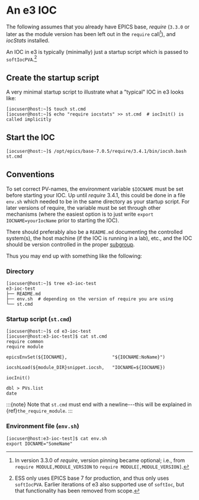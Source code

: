 # An e3 IOC

The following assumes that you already have EPICS base, *require* (`3.3.0` or later as the module version has been left out in the `require` call[^require]), and *iocStats* installed.

An IOC in e3 is typically (minimally) just a startup script which is passed to `softIocPVA`.[^epics7]

## Create the startup script

A very minimal startup script to illustrate what a "typical" IOC in e3 looks like:

```console
[iocuser@host:~]$ touch st.cmd
[iocuser@host:~]$ echo "require iocstats" >> st.cmd  # iocInit() is called implicitly
```

## Start the IOC

```console
[iocuser@host:~]$ /opt/epics/base-7.0.5/require/3.4.1/bin/iocsh.bash st.cmd
```

## Conventions

To set correct PV-names, the environment variable `$IOCNAME` must be set before starting your IOC. Up until *require* 3.4.1, this could be done in a file `env.sh` which needed to be in the same directory as your startup script. For later versions of require, the variable must be set through other mechanisms (where the easiest option is to just write `export IOCNAME=yourIocName` prior to starting the IOC).

There should preferably also be a `README.md` documenting the controlled system(s), the host machine (if the IOC is running in a lab), etc., and the IOC should be version controlled in the proper [subgroup](https://gitlab.esss.lu.se/ioc).

Thus you may end up with something like the following:

### Directory

```console
[iocuser@host:~]$ tree e3-ioc-test
e3-ioc-test
├── README.md
├── env.sh  # depending on the version of require you are using
└── st.cmd
```

### Startup script (`st.cmd`)

```console
[iocuser@host:~]$ cd e3-ioc-test
[iocuser@host:e3-ioc-test]$ cat st.cmd
require common
require module

epicsEnvSet(${IOCNAME},                 "${IOCNAME:NoName}")

iocshLoad(${module_DIR}snippet.iocsh,   "IOCNAME=${IOCNAME})

iocInit()

dbl > PVs.list
date
```

:::{note}
Note that `st.cmd` must end with a newline---this will be explained in {ref}`the_require_module`.
:::

### Environment file (`env.sh`)

```console
[iocuser@host:e3-ioc-test]$ cat env.sh
export IOCNAME="SomeName"
```


[^require]: In version 3.3.0 of *require*, version pinning became optional; i.e., from `require MODULE,MODULE_VERSION` to `require MODULE[,MODULE_VERSION]`.

[^epics7]: ESS only uses EPICS base 7 for production, and thus only uses `softIocPVA`. Earlier iterations of e3 also supported use of `softIoc`, but that functionality has been removed from scope.
